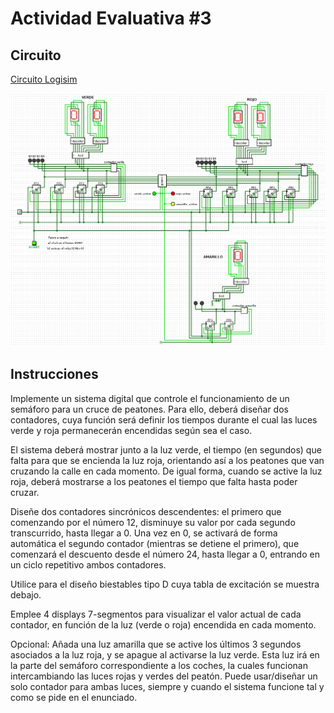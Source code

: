 # Actividad Evaluativa #3

## Circuito

[Circuito Logisim](./circuito-logisim.circ)

![Circuito Logisim](./circuito-imagen.png?raw=true)

## Instrucciones

Implemente un sistema digital que controle el funcionamiento de un semáforo para un cruce de
peatones. Para ello, deberá diseñar dos contadores, cuya función será definir los tiempos durante el
cual las luces verde y roja permanecerán encendidas según sea el caso.

El sistema deberá mostrar junto a la luz verde, el tiempo (en segundos) que falta para que se encienda la luz roja, orientando ası́ a los peatones que van cruzando la calle en cada momento. De igual forma, cuando se active la luz roja, deberá mostrarse a los peatones el tiempo que falta hasta poder cruzar. 

Diseñe dos contadores sincrónicos descendentes: el primero que comenzando por el número 12, disminuye su valor por cada segundo transcurrido, hasta llegar a 0. Una vez en 0, se activará de forma automática el segundo contador (mientras se detiene el primero), que comenzará el descuento desde el número 24, hasta llegar a 0, entrando en un ciclo repetitivo ambos contadores.

Utilice para el diseño biestables tipo D cuya tabla de excitación se muestra debajo.

Emplee 4 displays 7-segmentos para visualizar el valor actual de cada contador, en función de la luz (verde o roja) encendida en cada momento.


Opcional: Añada una luz amarilla que se active los últimos 3 segundos asociados a la luz roja, y
se apague al activarse la luz verde. Esta luz irá en la parte del semáforo correspondiente a los coches, la cuales funcionan intercambiando las luces rojas y verdes del peatón. Puede usar/diseñar un solo contador para ambas luces, siempre y cuando el sistema funcione tal y como se pide en el enunciado.